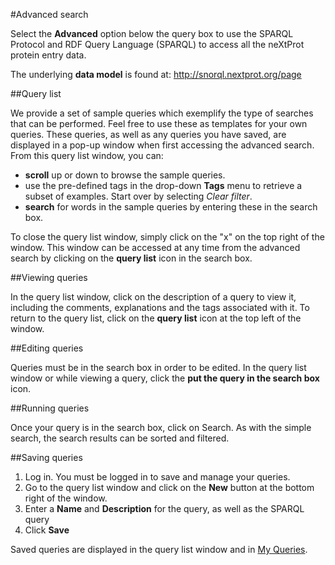 #Advanced search

Select the **Advanced** option below the query box to use the SPARQL Protocol and RDF Query Language (SPARQL) to access all the neXtProt protein entry data.

The underlying **data model** is found at: http://snorql.nextprot.org/page

##Query list

We provide a set of sample queries which exemplify the type of searches that can be performed. Feel free to use these as templates for your own queries. These queries, as well as any queries you have saved, are displayed in a pop-up window when first accessing the advanced search. From this query list window, you can:

* **scroll** up or down to browse the sample queries.
* use the pre-defined tags in the drop-down **Tags** menu to retrieve a subset of examples. Start over by selecting *Clear filter*.
* **search** for words in the sample queries by entering these in the search box.

To close the query list window, simply click on the "x" on the top right of the window. This window can be accessed at any time from the advanced search by clicking on the **query list** icon in the search box.

##Viewing queries

In the query list window, click on the description of a query to view it, including the comments, explanations and the tags associated with it. To return to the query list, click on the **query list** icon at the top left of the window. 

##Editing queries

Queries must be in the search box in order to be edited. In the query list window or while viewing a query, click the **put the query in the search box** icon. 

##Running queries

Once your query is in the search box, click on Search. As with the simple search, the search results can be sorted and filtered.

##Saving queries

1. Log in. You must be logged in to save and manage your queries.
2. Go to the query list window and click on the **New** button at the bottom right of the window.
3. Enter a **Name** and **Description** for the query, as well as the SPARQL query
4. Click **Save**

Saved queries are displayed in the query list window and in [My Queries](http://alpha-search.nextprot.org/user/queries).
